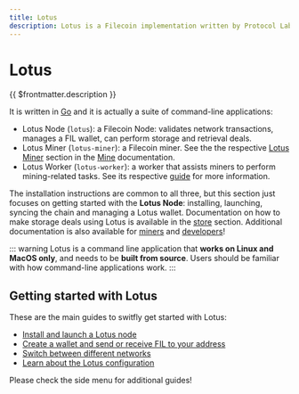 ```yaml
---
title: Lotus
description: Lotus is a Filecoin implementation written by Protocol Labs, the creators of IPFS, libp2p, and Filecoin.
---
```


# Lotus

{{ $frontmatter.description }}

It is written in [Go](https://golang.org) and it is actually a suite of command-line applications:

- Lotus Node (`lotus`): a Filecoin Node: validates network transactions, manages a FIL wallet, can perform storage and retrieval deals.
- Lotus Miner (`lotus-miner`): a Filecoin miner. See the the respective [Lotus Miner](../../mine/lotus/) section in the [Mine](../../mine/) documentation.
- Lotus Worker (`lotus-worker`): a worker that assists miners to perform mining-related tasks. See its respective [guide](../../mine/lotus/seal-workers) for more information.

The installation instructions are common to all three, but this section just focuses on getting started with the **Lotus Node**: installing, launching, syncing the chain and managing a Lotus wallet. Documentation on how to make storage deals using Lotus is available in the [store](../../store/lotus/README.md) section. Additional documentation is also available for [miners](../../mine/lotus/) and [developers](../../build/lotus/)!

::: warning
Lotus is a command line application that **works on Linux and MacOS only**, and needs to be **built from source**. Users should be familiar with how command-line applications work.
:::

## Getting started with Lotus

These are the main guides to switfly get started with Lotus:

- [Install and launch a Lotus node](installation.md)
- [Create a wallet and send or receive FIL to your address](send-and-receive-fil.md)
- [Switch between different networks](switch-networks.md)
- [Learn about the Lotus configuration](configuration-and-advanced-usage.md)

Please check the side menu for additional guides!
